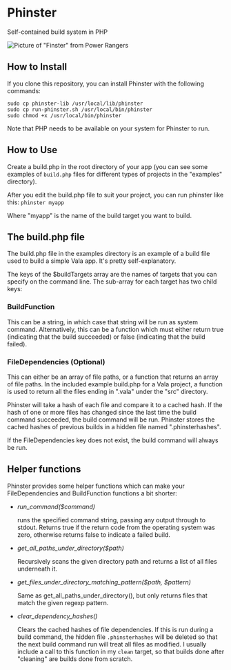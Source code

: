 # Phinster
Self-contained build system in PHP

![Picture of "Finster" from Power Rangers](http://www.rovang.org/wiki/finster.jpg "Phinster is named after the monster-maker 'Finster' from Power Rangers")

## How to Install
If you clone this repository, you can install Phinster with the following commands:

```
sudo cp phinster-lib /usr/local/lib/phinster
sudo cp run-phinster.sh /usr/local/bin/phinster
sudo chmod +x /usr/local/bin/phinster
```

Note that PHP needs to be available on your system for Phinster to run.

## How to Use
Create a build.php in the root directory of your app (you can see some examples of ```build.php``` files for different types of projects in the "examples" directory).

After you edit the build.php file to suit your project, you can run phinster like this:
```phinster myapp```

Where "myapp" is the name of the build target you want to build.

## The build.php file
The build.php file in the examples directory is an example of a build file used to build a simple Vala app.  It's pretty self-explanatory.

The keys of the $buildTargets array are the names of targets that you can specify on the command line.  The sub-array for each target has two child keys:

### BuildFunction
This can be a string, in which case that string will be run as system command.  Alternatively, this can be a function which must either return true (indicating that the build succeeded) or false (indicating that the build failed).

### FileDependencies (Optional)
This can either be an array of file paths, or a function that returns an array of file paths.  In the included example build.php for a Vala project, a function is used to return all the files ending in ".vala" under the "src" directory.

Phinster will take a hash of each file and compare it to a cached hash.  If the hash of one or more files has changed since the last time the build command succeeded, the build command will be run.  Phinster stores the cached hashes of previous builds in a hidden file named ".phinsterhashes".

If the FileDependencies key does not exist, the build command will always be run.

## Helper functions
Phinster provides some helper functions which can make your FileDependencies and BuildFunction functions a bit shorter:
* *run_command($command)*

  runs the specified command string, passing any output through to stdout.  Returns true if the return code from the operating system was zero, otherwise returns false to indicate a failed build.
* *get_all_paths_under_directory($path)*

  Recursively scans the given directory path and returns a list of all files underneath it.
* *get_files_under_directory_matching_pattern($path, $pattern)*

  Same as get_all_paths_under_directory(), but only returns files that match the given regexp pattern.
* *clear_dependency_hashes()*

   Clears the cached hashes of file dependencies.  If this is run during a build command, the hidden file ```.phinsterhashes``` will be deleted so that the next build command run will treat all files as modified.  I usually include a call to this function in my ```clean``` target, so that builds done after "cleaning" are builds done from scratch.
